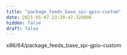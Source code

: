 ```yaml
---
title: "package_feeds_base_spi-gpio-custom"
date: 2021-05-07 23:29:47.328806
hidden: false
draft: false
---
```


x86/64/package_feeds_base_spi-gpio-custom

